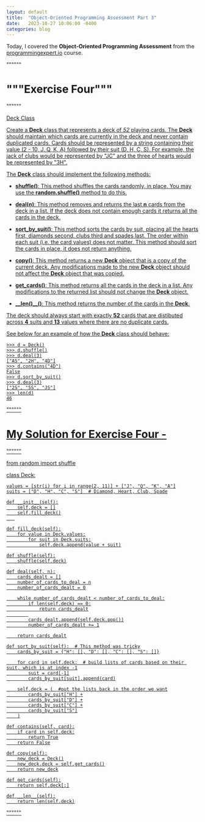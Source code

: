 ```yaml
---
layout: default
title:  "Object-Oriented Programming Assessment Part 3"
date:   2023-10-27 10:06:00 -0400
categories: blog
---
```

Today, I covered the __Object-Oriented Programming Assessment__ from the [programmingexpert.io][course-site] course.

""""""

# """Exercise Four"""

""""""

<u>Deck Class<u>

Create a __Deck__ class that represents a deck of _52_ playing cards. The __Deck__ should maintain which cards are currently in the deck and never contain duplicated cards. Cards should be represented by a string containing their value (2 - 10, J, Q, K, A) followed by their suit (D, H, C, S). For example, the jack of clubs would be represented by "JC" and the three of hearts would be represented by "3H".

The __Deck__ class should implement the following methods:

- __shuffle()__: This method shuffles the cards randomly, in place. You may use the __random.shuffle()__ method to do this.

- __deal(n)__: This method removes and returns the last __n__ cards from the deck in a list. If the deck does not contain enough cards it returns all the cards in the deck.

- __sort_by_suit()__: This method sorts the cards by suit, placing all the hearts first, diamonds second, clubs third and spades last. The order within each suit (i.e. the card values) does not matter. This method should sort the cards in place, it does not return anything.

- __copy()__: This method returns a new __Deck__ object that is a copy of the current deck. Any modifications made to the new __Deck__ object should not affect the __Deck__ object that was copied.

- __get_cards()__: This method returns all the cards in the deck in a list. Any modifications to the returned list should not change the __Deck__ object.

- __\_\_len()\_\_()__: This method returns the number of the cards in the __Deck__.

The deck should always start with exactly __52__ cards that are distibuted across __4__ suits and __13__ values where there are no duplicate cards.

See below for an example of how the __Deck__ class should behave:

    >>> d = Deck()
    >>> d.shuffle()
    >>> d.deal(3)
    ["AS", "2H", "4D"]
    >>> d.contains("4D")
    False
    >>> d.sort_by_suit()
    >>> d.deal(3)
    ["2S", "5S", "JS"]
    >>> len(d)
    46

""""""

# My Solution for Exercise Four -

""""""

from random import shuffle

class Deck:

    values = [str(i) for i in range(2, 11)] + ["J", "Q", "K", "A"]
    suits = ["D", "H", "C", "S"]  # Diamond, Heart, Club, Spade

    def __init__(self):
        self.deck = []
        self.fill_deck()
       

    def fill_deck(self):
        for value in Deck.values:
            for suit in Deck.suits:
                self.deck.append(value + suit)

    def shuffle(self):
        shuffle(self.deck)

    def deal(self, n):
        cards_dealt = []
        number_of_cards_to_deal = n
        number_of_cards_dealt = 0

        while number_of_cards_dealt < number_of_cards_to_deal:
            if len(self.deck) == 0:
                return cards_dealt
            
            cards_dealt.append(self.deck.pop())
            number_of_cards_dealt += 1

        return cards_dealt
    
    def sort_by_suit(self):  # This method was tricky
        cards_by_suit = {"H": [], "D": [], "C": [], "S": []}

        for card in self.deck:  # build lists of cards based on their suit, which is at index -1
            suit = card[-1]
            cards_by_suit[suit].append(card)

        self.deck = (  #put the lists back in the order we want
            cards_by_suit["H"] +
            cards_by_suit["D"] +
            cards_by_suit["C"] +
            cards_by_suit["S"]
        )

    def contains(self, card):
        if card in self.deck:
            return True
        return False

    def copy(self):
        new_deck = Deck()
        new_deck.deck = self.get_cards()
        return new_deck
    
    def get_cards(self):
        return self.deck[:]
    
    def __len__(self):
        return len(self.deck)

""""""

[course-site]: https://www.programmingexpert.io/index